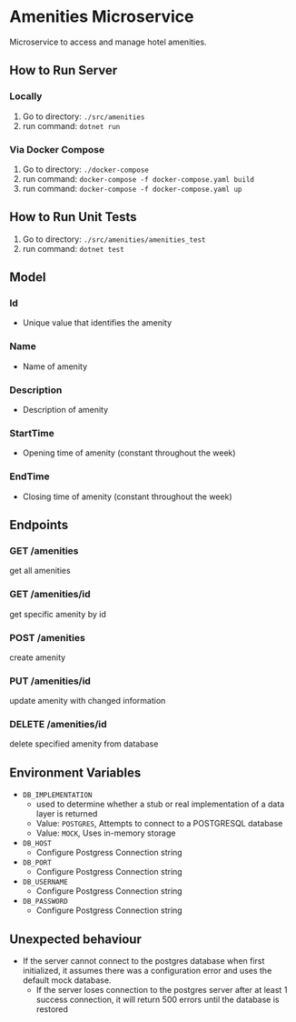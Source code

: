 # Amenities Microservice
Microservice to access and manage hotel amenities.

## How to Run Server

### Locally
1. Go to directory: `./src/amenities`
2. run command: `dotnet run`

### Via Docker Compose
1. Go to directory: `./docker-compose`
2. run command: `docker-compose -f docker-compose.yaml build`
3. run command: `docker-compose -f docker-compose.yaml up`

## How to Run Unit Tests
1. Go to directory: `./src/amenities/amenities_test`
2. run command: `dotnet test`

## Model

### Id
* Unique value that identifies the amenity

### Name
* Name of amenity

### Description
* Description of amenity

### StartTime
* Opening time of amenity (constant throughout the week) 

### EndTime
* Closing time of amenity (constant throughout the week)

## Endpoints
### GET /amenities
get all amenities

### GET /amenities/id
get specific amenity by id

### POST /amenities
create amenity

### PUT /amenities/id
update amenity with changed information

### DELETE /amenities/id
delete specified amenity from database

## Environment Variables
* `DB_IMPLEMENTATION`
	* used to determine whether a stub or real implementation of a data layer is returned
	* Value: `POSTGRES`, Attempts to connect to a POSTGRESQL database
	* Value: `MOCK`, Uses in-memory storage
* `DB_HOST`
   * Configure Postgress Connection string
* `DB_PORT`
   * Configure Postgress Connection string
* `DB_USERNAME`
   * Configure Postgress Connection string
* `DB_PASSWORD`
   * Configure Postgress Connection string


## Unexpected behaviour
- If the server cannot connect to the postgres database when first initialized, it assumes there was a configuration error and uses the default mock database.
  - If the server loses connection to the postgres server after at least 1 success connection, it will return 500 errors until the database is restored
